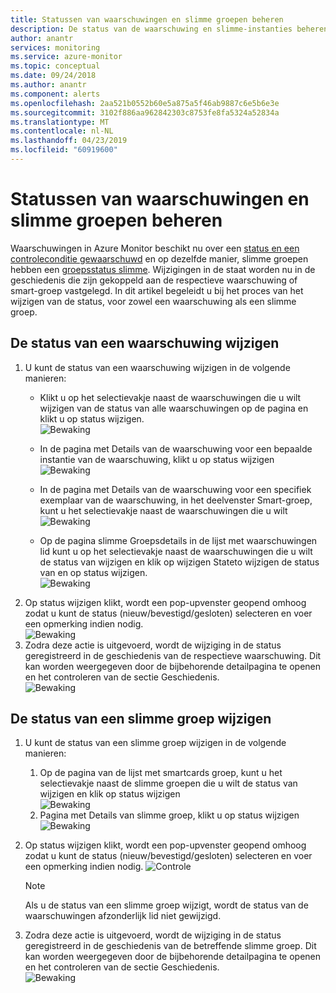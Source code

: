 ```yaml
---
title: Statussen van waarschuwingen en slimme groepen beheren
description: De status van de waarschuwing en slimme-instanties beheren
author: anantr
services: monitoring
ms.service: azure-monitor
ms.topic: conceptual
ms.date: 09/24/2018
ms.author: anantr
ms.component: alerts
ms.openlocfilehash: 2aa521b0552b60e5a875a5f46ab9887c6e5b6e3e
ms.sourcegitcommit: 3102f886aa962842303c8753fe8fa5324a52834a
ms.translationtype: MT
ms.contentlocale: nl-NL
ms.lasthandoff: 04/23/2019
ms.locfileid: "60919600"
---
```

# <a name="manage-alert-and-smart-group-states"></a>Statussen van waarschuwingen en slimme groepen beheren
Waarschuwingen in Azure Monitor beschikt nu over een [status en een controleconditie gewaarschuwd](https://aka.ms/azure-alerts-overview) en op dezelfde manier, slimme groepen hebben een [groepsstatus slimme](https://aka.ms/smart-groups). Wijzigingen in de staat worden nu in de geschiedenis die zijn gekoppeld aan de respectieve waarschuwing of smart-groep vastgelegd. In dit artikel begeleidt u bij het proces van het wijzigen van de status, voor zowel een waarschuwing als een slimme groep.

## <a name="change-the-state-of-an-alert"></a>De status van een waarschuwing wijzigen
1. U kunt de status van een waarschuwing wijzigen in de volgende manieren: 
    * Klikt u op het selectievakje naast de waarschuwingen die u wilt wijzigen van de status van alle waarschuwingen op de pagina en klikt u op status wijzigen.   
    ![Bewaking](./media/alerts-managing-alert-states/state-all-alerts.jpg)
    * In de pagina met Details van de waarschuwing voor een bepaalde instantie van de waarschuwing, klikt u op status wijzigen   
    ![Bewaking](./media/alerts-managing-alert-states/state-alert-details.jpg)
    * In de pagina met Details van de waarschuwing voor een specifiek exemplaar van de waarschuwing, in het deelvenster Smart-groep, kunt u het selectievakje naast de waarschuwingen die u wilt    
    ![Bewaking](./media/alerts-managing-alert-states/state-alert-details-sg.jpg)

    * Op de pagina slimme Groepsdetails in de lijst met waarschuwingen lid kunt u op het selectievakje naast de waarschuwingen die u wilt de status van wijzigen en klik op wijzigen Stateto wijzigen de status van en op status wijzigen.   
    ![Bewaking](./media/alerts-managing-alert-states/state-sg-details-alerts.jpg)
1. Op status wijzigen klikt, wordt een pop-upvenster geopend omhoog zodat u kunt de status (nieuw/bevestigd/gesloten) selecteren en voer een opmerking indien nodig.   
![Bewaking](./media/alerts-managing-alert-states/state-alert-change.jpg)
1. Zodra deze actie is uitgevoerd, wordt de wijziging in de status geregistreerd in de geschiedenis van de respectieve waarschuwing. Dit kan worden weergegeven door de bijbehorende detailpagina te openen en het controleren van de sectie Geschiedenis.    
![Bewaking](./media/alerts-managing-alert-states/state-alert-history.jpg)

## <a name="change-the-state-of-a-smart-group"></a>De status van een slimme groep wijzigen
1. U kunt de status van een slimme groep wijzigen in de volgende manieren:
    1. Op de pagina van de lijst met smartcards groep, kunt u het selectievakje naast de slimme groepen die u wilt de status van wijzigen en klik op status wijzigen  
    ![Bewaking](./media/alerts-managing-alert-states/state-sg-list.jpg)
    1. Pagina met Details van slimme groep, klikt u op status wijzigen        
    ![Bewaking](./media/alerts-managing-alert-states/state-sg-details.jpg)
1. Op status wijzigen klikt, wordt een pop-upvenster geopend omhoog zodat u kunt de status (nieuw/bevestigd/gesloten) selecteren en voer een opmerking indien nodig. 
![Controle](./media/alerts-managing-alert-states/state-sg-change.jpg)
   > [!NOTE]
   >  Als u de status van een slimme groep wijzigt, wordt de status van de waarschuwingen afzonderlijk lid niet gewijzigd.

1. Zodra deze actie is uitgevoerd, wordt de wijziging in de status geregistreerd in de geschiedenis van de betreffende slimme groep. Dit kan worden weergegeven door de bijbehorende detailpagina te openen en het controleren van de sectie Geschiedenis.     
![Bewaking](./media/alerts-managing-alert-states/state-sg-history.jpg)
